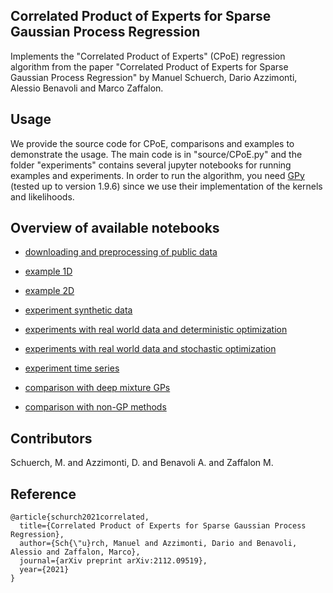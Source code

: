## Correlated Product of Experts for Sparse Gaussian Process Regression

Implements the "Correlated Product of Experts" (CPoE) regression algorithm from the paper "Correlated Product of Experts for Sparse Gaussian Process Regression" by Manuel Schuerch, Dario Azzimonti, Alessio Benavoli and Marco Zaffalon.


## Usage

We provide the source code for CPoE, comparisons and examples to demonstrate the usage.
The main code is in "source/CPoE.py" and the folder "experiments" contains several jupyter notebooks for running examples and experiments.
In order to run the algorithm, you need [GPy](https://github.com/SheffieldML/GPy) (tested up to version 1.9.6) since we use their implementation of the kernels and likelihoods.

## Overview of available notebooks

- [downloading and preprocessing of public data](https://github.com/manschuer/CPoE/blob/main/experiments/download_data.ipynb)

- [example 1D](https://github.com/manschuer/CPoE/blob/main/experiments/example_1D.ipynb)

- [example 2D](https://github.com/manschuer/CPoE/blob/main/experiments/example_2D.ipynb)

- [experiment synthetic data](https://github.com/manschuer/CPoE/blob/main/experiments/syntheticData.ipynb)

- [experiments with real world data and deterministic optimization](https://github.com/manschuer/CPoE/blob/main/experiments/realData1.ipynb)

- [experiments with real world data and stochastic optimization](https://github.com/manschuer/CPoE/blob/main/experiments/realData2.ipynb)

- [experiment time series](https://github.com/manschuer/CPoE/blob/main/experiments/timeSeries.ipynb)

- [comparison with deep mixture GPs](https://github.com/manschuer/CPoE/blob/main/experiments//comparisonDSM_py.ipynb)

- [comparison with non-GP methods](https://github.com/manschuer/CPoE/blob/main/experiments/comparison_non_GP.ipynb)


## Contributors

Schuerch, M. and Azzimonti, D. and Benavoli A. and Zaffalon M.

## Reference

```
@article{schurch2021correlated,
  title={Correlated Product of Experts for Sparse Gaussian Process Regression},
  author={Sch{\"u}rch, Manuel and Azzimonti, Dario and Benavoli, Alessio and Zaffalon, Marco},
  journal={arXiv preprint arXiv:2112.09519},
  year={2021}
}
```